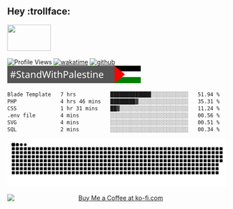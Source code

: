 ## Hey :trollface:
<a href="#">
    <img src="https://media1.giphy.com/media/L0C3eo0XgklO7iqXRC/source.gif" width="100" height="60"/>
</a>

![Profile Views](https://visitor-badge.glitch.me/badge?page_id=saedyousef.saedyousef&left_color=grey&right_color=blue&left_text=👀+Profile+Views)
[![wakatime](https://wakatime.com/badge/user/03bf07e2-4c78-4826-8603-8922f0241061.svg)](https://wakatime.com/@03bf07e2-4c78-4826-8603-8922f0241061)
[![github](https://img.shields.io/github/followers/saedyousef?logo=github&style=plastic)](https://github.com/saedyousef?tab=followers)
[![github](https://raw.githubusercontent.com/saedyousef/StandWithPalestine/main/badges/flat/StandWithPalestine.svg)](https://github.com/saedyousef/StandWithPalestine)

<!-- <img src="https://github-readme-stats.vercel.app/api?username=saedyousef&show_icons=true&count_private=true" width="100%" /> --> 

<!--START_SECTION:waka-->

```text
Blade Template   7 hrs           █████████████░░░░░░░░░░░░   51.94 %
PHP              4 hrs 46 mins   ████████▓░░░░░░░░░░░░░░░░   35.31 %
CSS              1 hr 31 mins    ██▓░░░░░░░░░░░░░░░░░░░░░░   11.24 %
.env file        4 mins          ░░░░░░░░░░░░░░░░░░░░░░░░░   00.56 %
SVG              4 mins          ░░░░░░░░░░░░░░░░░░░░░░░░░   00.51 %
SQL              2 mins          ░░░░░░░░░░░░░░░░░░░░░░░░░   00.34 %
```

<!--END_SECTION:waka-->
    
![github contribution grid snake animation](https://raw.githubusercontent.com/saedyousef/saedyousef/output/github-contribution-grid-snake.svg)

<div align="center">
<a href='https://ko-fi.com/X8X4DZ9YG' target='_blank'><img height='36' style='display:flex;border:0px;height:36px;margin:auto;left:50%' src='https://cdn.ko-fi.com/cdn/kofi2.png?v=3' border='0' alt='Buy Me a Coffee at ko-fi.com' /></a>
</div>
